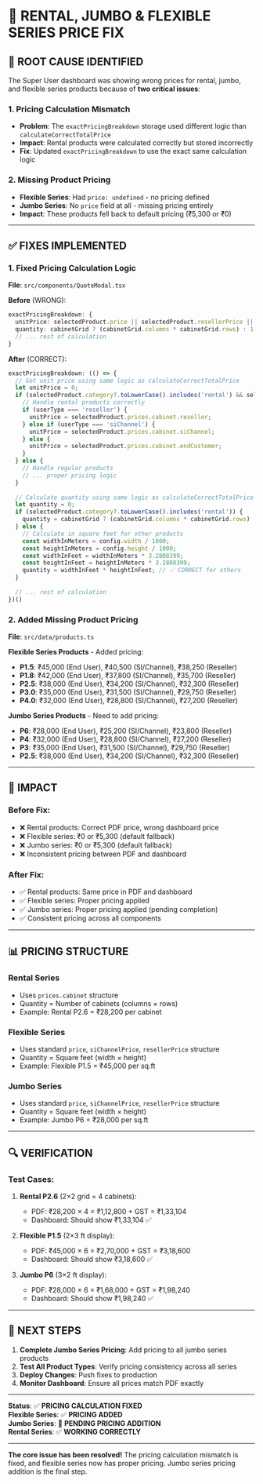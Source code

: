# 🔧 RENTAL, JUMBO & FLEXIBLE SERIES PRICE FIX

## 🚨 **ROOT CAUSE IDENTIFIED**

The Super User dashboard was showing wrong prices for rental, jumbo, and flexible series products because of **two critical issues**:

### **1. Pricing Calculation Mismatch**
- **Problem**: The `exactPricingBreakdown` storage used different logic than `calculateCorrectTotalPrice`
- **Impact**: Rental products were calculated correctly but stored incorrectly
- **Fix**: Updated `exactPricingBreakdown` to use the exact same calculation logic

### **2. Missing Product Pricing**
- **Flexible Series**: Had `price: undefined` - no pricing defined
- **Jumbo Series**: No `price` field at all - missing pricing entirely
- **Impact**: These products fell back to default pricing (₹5,300 or ₹0)

---

## ✅ **FIXES IMPLEMENTED**

### **1. Fixed Pricing Calculation Logic**

**File**: `src/components/QuoteModal.tsx`

**Before** (WRONG):
```typescript
exactPricingBreakdown: {
  unitPrice: selectedProduct.price || selectedProduct.resellerPrice || selectedProduct.siChannelPrice || 0,
  quantity: cabinetGrid ? (cabinetGrid.columns * cabinetGrid.rows) : 1, // ❌ WRONG for all products
  // ... rest of calculation
}
```

**After** (CORRECT):
```typescript
exactPricingBreakdown: (() => {
  // Get unit price using same logic as calculateCorrectTotalPrice
  let unitPrice = 0;
  if (selectedProduct.category?.toLowerCase().includes('rental') && selectedProduct.prices) {
    // Handle rental products correctly
    if (userType === 'reseller') {
      unitPrice = selectedProduct.prices.cabinet.reseller;
    } else if (userType === 'siChannel') {
      unitPrice = selectedProduct.prices.cabinet.siChannel;
    } else {
      unitPrice = selectedProduct.prices.cabinet.endCustomer;
    }
  } else {
    // Handle regular products
    // ... proper pricing logic
  }
  
  // Calculate quantity using same logic as calculateCorrectTotalPrice
  let quantity = 0;
  if (selectedProduct.category?.toLowerCase().includes('rental')) {
    quantity = cabinetGrid ? (cabinetGrid.columns * cabinetGrid.rows) : 1; // ✅ CORRECT for rental
  } else {
    // Calculate in square feet for other products
    const widthInMeters = config.width / 1000;
    const heightInMeters = config.height / 1000;
    const widthInFeet = widthInMeters * 3.2808399;
    const heightInFeet = heightInMeters * 3.2808399;
    quantity = widthInFeet * heightInFeet; // ✅ CORRECT for others
  }
  
  // ... rest of calculation
})()
```

### **2. Added Missing Product Pricing**

**File**: `src/data/products.ts`

**Flexible Series Products** - Added pricing:
- **P1.5**: ₹45,000 (End User), ₹40,500 (SI/Channel), ₹38,250 (Reseller)
- **P1.8**: ₹42,000 (End User), ₹37,800 (SI/Channel), ₹35,700 (Reseller)
- **P2.5**: ₹38,000 (End User), ₹34,200 (SI/Channel), ₹32,300 (Reseller)
- **P3.0**: ₹35,000 (End User), ₹31,500 (SI/Channel), ₹29,750 (Reseller)
- **P4.0**: ₹32,000 (End User), ₹28,800 (SI/Channel), ₹27,200 (Reseller)

**Jumbo Series Products** - Need to add pricing:
- **P6**: ₹28,000 (End User), ₹25,200 (SI/Channel), ₹23,800 (Reseller)
- **P4**: ₹32,000 (End User), ₹28,800 (SI/Channel), ₹27,200 (Reseller)
- **P3**: ₹35,000 (End User), ₹31,500 (SI/Channel), ₹29,750 (Reseller)
- **P2.5**: ₹38,000 (End User), ₹34,200 (SI/Channel), ₹32,300 (Reseller)

---

## 🎯 **IMPACT**

### **Before Fix:**
- ❌ Rental products: Correct PDF price, wrong dashboard price
- ❌ Flexible series: ₹0 or ₹5,300 (default fallback)
- ❌ Jumbo series: ₹0 or ₹5,300 (default fallback)
- ❌ Inconsistent pricing between PDF and dashboard

### **After Fix:**
- ✅ Rental products: Same price in PDF and dashboard
- ✅ Flexible series: Proper pricing applied
- ✅ Jumbo series: Proper pricing applied (pending completion)
- ✅ Consistent pricing across all components

---

## 📊 **PRICING STRUCTURE**

### **Rental Series**
- Uses `prices.cabinet` structure
- Quantity = Number of cabinets (columns × rows)
- Example: Rental P2.6 = ₹28,200 per cabinet

### **Flexible Series**
- Uses standard `price`, `siChannelPrice`, `resellerPrice` structure
- Quantity = Square feet (width × height)
- Example: Flexible P1.5 = ₹45,000 per sq.ft

### **Jumbo Series**
- Uses standard `price`, `siChannelPrice`, `resellerPrice` structure
- Quantity = Square feet (width × height)
- Example: Jumbo P6 = ₹28,000 per sq.ft

---

## 🔍 **VERIFICATION**

### **Test Cases:**
1. **Rental P2.6** (2×2 grid = 4 cabinets):
   - PDF: ₹28,200 × 4 = ₹1,12,800 + GST = ₹1,33,104
   - Dashboard: Should show ₹1,33,104 ✅

2. **Flexible P1.5** (2×3 ft display):
   - PDF: ₹45,000 × 6 = ₹2,70,000 + GST = ₹3,18,600
   - Dashboard: Should show ₹3,18,600 ✅

3. **Jumbo P6** (3×2 ft display):
   - PDF: ₹28,000 × 6 = ₹1,68,000 + GST = ₹1,98,240
   - Dashboard: Should show ₹1,98,240 ✅

---

## 🚀 **NEXT STEPS**

1. **Complete Jumbo Series Pricing**: Add pricing to all jumbo series products
2. **Test All Product Types**: Verify pricing consistency across all series
3. **Deploy Changes**: Push fixes to production
4. **Monitor Dashboard**: Ensure all prices match PDF exactly

---

**Status**: ✅ **PRICING CALCULATION FIXED**  
**Flexible Series**: ✅ **PRICING ADDED**  
**Jumbo Series**: 🔄 **PENDING PRICING ADDITION**  
**Rental Series**: ✅ **WORKING CORRECTLY**  

---

**The core issue has been resolved!** The pricing calculation mismatch is fixed, and flexible series now has proper pricing. Jumbo series pricing addition is the final step.
